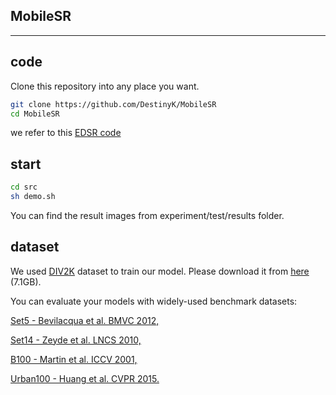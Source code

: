 MobileSR
------
------
code
----
Clone this repository into any place you want.
```Bash
git clone https://github.com/DestinyK/MobileSR
cd MobileSR
```
we refer to this [EDSR code](https://github.com/thstkdgus35/EDSR-PyTorch)

start
----
```Bash
cd src
sh demo.sh
```
You can find the result images from experiment/test/results folder.

dataset
-----
We used [DIV2K](http://www.vision.ee.ethz.ch/~timofter/publications/Agustsson-CVPRW-2017.pdf) dataset to train our model. Please download it from [here](https://cv.snu.ac.kr/research/EDSR/DIV2K.tar) (7.1GB).

You can evaluate your models with widely-used benchmark datasets:

[Set5 - Bevilacqua et al. BMVC 2012,](http://people.rennes.inria.fr/Aline.Roumy/results/SR_BMVC12.html)

[Set14 - Zeyde et al. LNCS 2010,](https://sites.google.com/site/romanzeyde/research-interests)

[B100 - Martin et al. ICCV 2001,](https://www2.eecs.berkeley.edu/Research/Projects/CS/vision/bsds/)

[Urban100 - Huang et al. CVPR 2015.](https://sites.google.com/site/jbhuang0604/publications/struct_sr)
